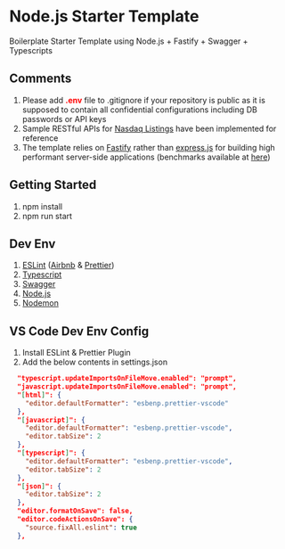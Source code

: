 # Node.js Starter Template

Boilerplate Starter Template using Node.js + Fastify + Swagger + Typescripts

## Comments

1. Please add <span style="color:red">**.env**</span> file to .gitignore if your repository is public as it is supposed to contain all confidential configurations including DB passwords or API keys
2. Sample RESTful APIs for [Nasdaq Listings](https://datahub.io/core/nasdaq-listings#resource-nasdaq-listed-symbols) have been implemented for reference
3. The template relies on [Fastify](https://www.fastify.io/) rather than [express.js](https://expressjs.com/) for building high performant server-side applications (benchmarks available at [here](https://www.fastify.io/benchmarks/))
<!-- 4. For registering custom path aliases with TypeScript in Node.js for deployment, you may refer to [this link](https://levelup.gitconnected.com/path-aliases-with-typescript-in-node-js-230803e3f200) -->


## Getting Started

1. npm install
2. npm run start

## Dev Env

1. [ESLint](https://eslint.org/) ([Airbnb](https://github.com/airbnb/javascript) & [Prettier](https://prettier.io/))
2. [Typescript](https://www.typescriptlang.org/)
3. [Swagger](https://swagger.io/)
4. [Node.js](https://nodejs.org/en/)
5. [Nodemon](https://github.com/remy/nodemon)

## VS Code Dev Env Config

1. Install ESLint & Prettier Plugin
2. Add the below contents in settings.json

```json
  "typescript.updateImportsOnFileMove.enabled": "prompt",
  "javascript.updateImportsOnFileMove.enabled": "prompt",
  "[html]": {
    "editor.defaultFormatter": "esbenp.prettier-vscode"
  },
  "[javascript]": {
    "editor.defaultFormatter": "esbenp.prettier-vscode",
    "editor.tabSize": 2
  },
  "[typescript]": {
    "editor.defaultFormatter": "esbenp.prettier-vscode",
    "editor.tabSize": 2
  },
  "[json]": {
    "editor.tabSize": 2
  },
  "editor.formatOnSave": false,
  "editor.codeActionsOnSave": {
    "source.fixAll.eslint": true
  },
```
